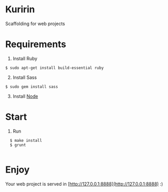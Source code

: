 Kuririn
=======

Scaffolding for web projects


Requirements
=======
1. Install Ruby
  ```
  $ sudo apt-get install build-essential ruby
  ```
  
2. Install Sass
  ```
  $ sudo gem install sass
  ```
  
3. Install [Node](http://nodejs.org/download)


Start
=======

1. Run
```
  $ make install
  $ grunt
  
```

Enjoy
=======

Your web project is served in [http://127.0.0.1:8888](http://127.0.0.1:8888) :)
